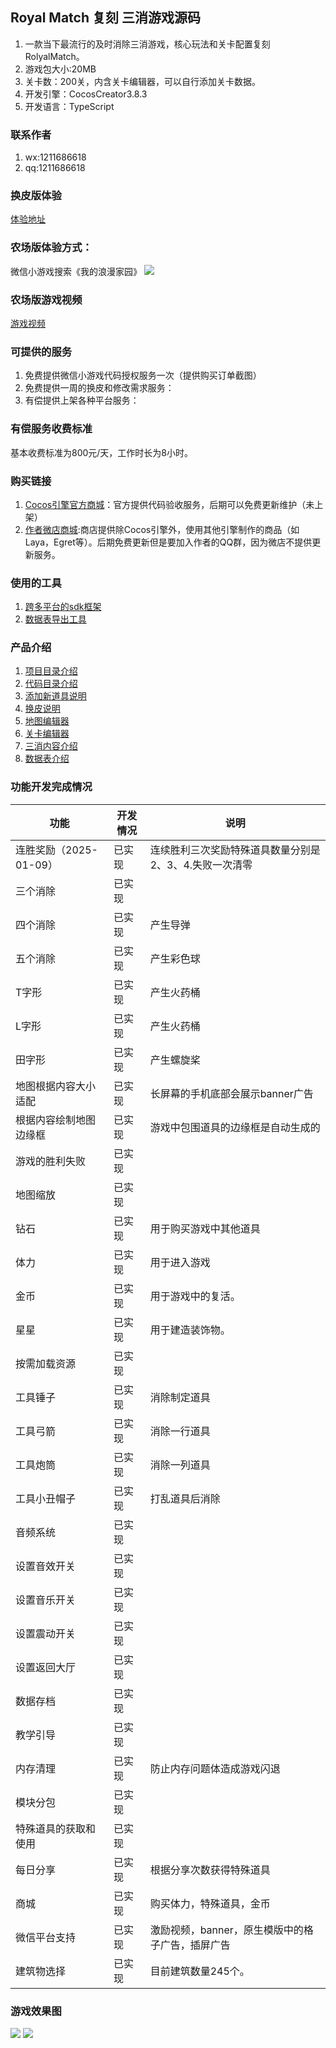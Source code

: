 
## Royal Match 复刻 三消游戏源码   

1. 一款当下最流行的及时消除三消游戏，核心玩法和关卡配置复刻 RolyalMatch。 
2. 游戏包大小:20MB
3. 关卡数：200关，内含关卡编辑器，可以自行添加关卡数据。
4. 开发引擎：CocosCreator3.8.3
5. 开发语言：TypeScript

### 联系作者
1. wx:1211686618
2. qq:1211686618


### 换皮版体验

[体验地址](https://www.sarsgame.com/game/royalmatch2/)


### 农场版体验方式：      
微信小游戏搜索《我的浪漫家园》
<img src='./docs/pic/二维码.jpg'/>  

### 农场版游戏视频
[游戏视频](https://www.bilibili.com/video/BV1gkU5YHELW/?vd_source=3f0b411d925365a08cc23fd74f75b3c9)

<!-- ### 声明
1. 购买后代码可以商用。
2. 农场版美术资源来源于网络，仅用于实现游戏功能，不建议商用。
3. 本产品为付费虚拟商品，一经购买成功概不退款，请支付前谨慎确认购买内容。
4. 项目最终解释权归作者所有，代码不可转售。 -->

### 可提供的服务
1. 免费提供微信小游戏代码授权服务一次（提供购买订单截图）
2. 免费提供一周的换皮和修改需求服务：
3. 有偿提供上架各种平台服务：

### 有偿服务收费标准   
基本收费标准为800元/天，工作时长为8小时。   

### 购买链接
1. [Cocos引擎官方商城]()：官方提供代码验收服务，后期可以免费更新维护（未上架）
2. [作者微店商城](https://weidian.com/item.html?itemID=7321721621):商店提供除Cocos引擎外，使用其他引擎制作的商品（如Laya，Egret等）。后期免费更新但是要加入作者的QQ群，因为微店不提供更新服务。

### 使用的工具   

1. [跨多平台的sdk框架](https://gitee.com/lecoolgamesdk/sdk)
2. [数据表导出工具](https://gitee.com/lecoolgame_framework/sarsgamexlsxparser)


### 产品介绍
1. [项目目录介绍](./docs/项目介绍.md)  
2. [代码目录介绍](./docs/代码目录.md)  
3. [添加新道具说明](./docs/添加新道具.md)
4. [换皮说明](./docs/换皮说明.md)
5. [地图编辑器](./docs/地图编辑器.md)  
6. [关卡编辑器](./docs/关卡编辑器.md)  
7. [三消内容介绍](./docs/三消内容介绍.md)
8. [数据表介绍](./docs/数据表介绍.md)

   
### 功能开发完成情况

| 功能                   | 开发情况 | 说明                                             |
| ---------------------- | -------- | ------------------------------------------------ |
| 连胜奖励（2025-01-09）  | 已实现   |  连续胜利三次奖励特殊道具数量分别是2、3、4.失败一次清零 |
| 三个消除               | 已实现   |                                                  |
| 四个消除               | 已实现   | 产生导弹                                         |
| 五个消除               | 已实现   | 产生彩色球                                       |
| T字形                  | 已实现   | 产生火药桶                                       |
| L字形                  | 已实现   | 产生火药桶                                       |
| 田字形                 | 已实现   | 产生螺旋桨                                       |
| 地图根据内容大小适配   | 已实现   | 长屏幕的手机底部会展示banner广告                 |
| 根据内容绘制地图边缘框 | 已实现   | 游戏中包围道具的边缘框是自动生成的               |
| 游戏的胜利失败         | 已实现   |                                                  |
| 地图缩放               | 已实现   |                                                  |
| 钻石                   | 已实现   | 用于购买游戏中其他道具                           |
| 体力                   | 已实现   | 用于进入游戏                                     |
| 金币                   | 已实现   | 用于游戏中的复活。                               |
| 星星                   | 已实现   | 用于建造装饰物。                                 |
| 按需加载资源           | 已实现   |                                                  |
| 工具锤子               | 已实现   | 消除制定道具                                     |
| 工具弓箭               | 已实现   | 消除一行道具                                     |
| 工具炮筒               | 已实现   | 消除一列道具                                     |
| 工具小丑帽子           | 已实现   | 打乱道具后消除                                   |
| 音频系统               | 已实现   |                                                  |
| 设置音效开关           | 已实现   |                                                  |
| 设置音乐开关           | 已实现   |                                                  |
| 设置震动开关           | 已实现   |                                                  |
| 设置返回大厅           | 已实现   |                                                  |
| 数据存档               | 已实现   |                                                  |
| 教学引导               | 已实现   |                                                  |
| 内存清理               | 已实现   | 防止内存问题体造成游戏闪退                       |
| 模块分包               | 已实现   |                                                  |
| 特殊道具的获取和使用   | 已实现   |                                                  |
| 每日分享               | 已实现   | 根据分享次数获得特殊道具                         |
| 商城                   | 已实现   | 购买体力，特殊道具，金币                         |
| 微信平台支持           | 已实现   | 激励视频，banner，原生模版中的格子广告，插屏广告 |
| 建筑物选择             | 已实现   | 目前建筑数量245个。                              |



### 游戏效果图
<img src='./docs/pic/game/角色全9.png'/>    
<img src='./docs/pic/game/游戏中2.png'/> 



